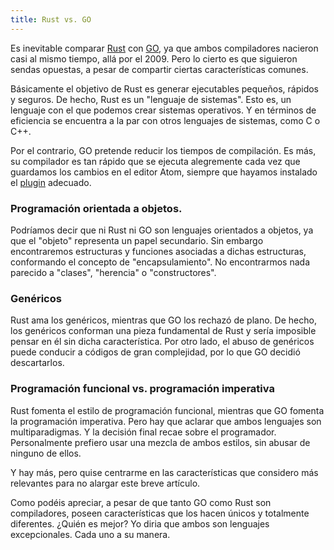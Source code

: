 ```yaml
---
title: Rust vs. GO
---
```


Es inevitable comparar [Rust](https://en.wikipedia.org/wiki/Rust_(programming_language)) con [GO](https://en.wikipedia.org/wiki/Go_(programming_language)), ya que ambos compiladores nacieron casi al mismo tiempo, allá por el 2009. Pero lo cierto es que siguieron sendas opuestas, a pesar de compartir ciertas características comunes.

Básicamente el objetivo de Rust es generar ejecutables pequeños, rápidos y seguros. De hecho, Rust es un "lenguaje de sistemas". Esto es, un lenguaje con el que podemos crear sistemas operativos. Y en términos de eficiencia se encuentra a la par con otros lenguajes de sistemas, como C o C++.

Por el contrario, GO pretende reducir los tiempos de compilación. Es más, su compilador es tan rápido que se ejecuta alegremente cada vez que guardamos los cambios en el editor Atom, siempre que hayamos instalado el [plugin](https://atom.io/packages/go-plus) adecuado.

### Programación orientada a objetos.

Podríamos decir que ni Rust ni GO son lenguajes orientados a objetos, ya que el "objeto" representa un papel secundario. Sin embargo encontraremos estructuras y funciones asociadas a dichas estructuras, conformando el concepto de "encapsulamiento". No encontrarmos nada parecido a "clases", "herencia" o "constructores".

### Genéricos

Rust ama los genéricos, mientras que GO los rechazó de plano. De hecho, los genéricos conforman una pieza fundamental de Rust y sería imposible pensar en él sin dicha característica. Por otro lado, el abuso de genéricos puede conducir a códigos de gran complejidad, por lo que GO decidió descartarlos.

### Programación funcional vs. programación imperativa

Rust fomenta el estilo de programación funcional, mientras que GO fomenta la programación imperativa. Pero hay que aclarar que ambos lenguajes son multiparadigmas. Y la decisión final recae sobre el programador. Personalmente prefiero usar una mezcla de ambos estilos, sin abusar de ninguno de ellos.

Y hay más, pero quise centrarme en las características que considero más relevantes para no alargar este breve artículo.

Como podéis apreciar, a pesar de que tanto GO como Rust son compiladores, poseen características que los hacen únicos y totalmente diferentes. ¿Quién es mejor? Yo diria que ambos son lenguajes excepcionales. Cada uno a su manera.
